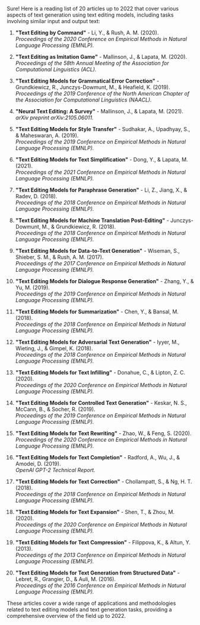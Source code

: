 Sure! Here is a reading list of 20 articles up to 2022 that cover various aspects of text generation using text editing models, including tasks involving similar input and output text:

1. **"Text Editing by Command"** - Li, Y., & Rush, A. M. (2020).  
   *Proceedings of the 2020 Conference on Empirical Methods in Natural Language Processing (EMNLP).*

2. **"Text Editing as Imitation Game"** - Mallinson, J., & Lapata, M. (2020).  
   *Proceedings of the 58th Annual Meeting of the Association for Computational Linguistics (ACL).*

3. **"Text Editing Models for Grammatical Error Correction"** - Grundkiewicz, R., Junczys-Dowmunt, M., & Heafield, K. (2019).  
   *Proceedings of the 2019 Conference of the North American Chapter of the Association for Computational Linguistics (NAACL).*

4. **"Neural Text Editing: A Survey"** - Mallinson, J., & Lapata, M. (2021).  
   *arXiv preprint arXiv:2105.06011.*

5. **"Text Editing Models for Style Transfer"** - Sudhakar, A., Upadhyay, S., & Maheswaran, A. (2019).  
   *Proceedings of the 2019 Conference on Empirical Methods in Natural Language Processing (EMNLP).*

6. **"Text Editing Models for Text Simplification"** - Dong, Y., & Lapata, M. (2021).  
   *Proceedings of the 2021 Conference on Empirical Methods in Natural Language Processing (EMNLP).*

7. **"Text Editing Models for Paraphrase Generation"** - Li, Z., Jiang, X., & Radev, D. (2018).  
   *Proceedings of the 2018 Conference on Empirical Methods in Natural Language Processing (EMNLP).*

8. **"Text Editing Models for Machine Translation Post-Editing"** - Junczys-Dowmunt, M., & Grundkiewicz, R. (2018).  
   *Proceedings of the 2018 Conference on Empirical Methods in Natural Language Processing (EMNLP).*

9. **"Text Editing Models for Data-to-Text Generation"** - Wiseman, S., Shieber, S. M., & Rush, A. M. (2017).  
   *Proceedings of the 2017 Conference on Empirical Methods in Natural Language Processing (EMNLP).*

10. **"Text Editing Models for Dialogue Response Generation"** - Zhang, Y., & Yu, M. (2019).  
    *Proceedings of the 2019 Conference on Empirical Methods in Natural Language Processing (EMNLP).*

11. **"Text Editing Models for Summarization"** - Chen, Y., & Bansal, M. (2018).  
    *Proceedings of the 2018 Conference on Empirical Methods in Natural Language Processing (EMNLP).*

12. **"Text Editing Models for Adversarial Text Generation"** - Iyyer, M., Wieting, J., & Gimpel, K. (2018).  
    *Proceedings of the 2018 Conference on Empirical Methods in Natural Language Processing (EMNLP).*

13. **"Text Editing Models for Text Infilling"** - Donahue, C., & Lipton, Z. C. (2020).  
    *Proceedings of the 2020 Conference on Empirical Methods in Natural Language Processing (EMNLP).*

14. **"Text Editing Models for Controlled Text Generation"** - Keskar, N. S., McCann, B., & Socher, R. (2019).  
    *Proceedings of the 2019 Conference on Empirical Methods in Natural Language Processing (EMNLP).*

15. **"Text Editing Models for Text Rewriting"** - Zhao, W., & Feng, S. (2020).  
    *Proceedings of the 2020 Conference on Empirical Methods in Natural Language Processing (EMNLP).*

16. **"Text Editing Models for Text Completion"** - Radford, A., Wu, J., & Amodei, D. (2019).  
    *OpenAI GPT-2 Technical Report.*

17. **"Text Editing Models for Text Correction"** - Chollampatt, S., & Ng, H. T. (2018).  
    *Proceedings of the 2018 Conference on Empirical Methods in Natural Language Processing (EMNLP).*

18. **"Text Editing Models for Text Expansion"** - Shen, T., & Zhou, M. (2020).  
    *Proceedings of the 2020 Conference on Empirical Methods in Natural Language Processing (EMNLP).*

19. **"Text Editing Models for Text Compression"** - Filippova, K., & Altun, Y. (2013).  
    *Proceedings of the 2013 Conference on Empirical Methods in Natural Language Processing (EMNLP).*

20. **"Text Editing Models for Text Generation from Structured Data"** - Lebret, R., Grangier, D., & Auli, M. (2016).  
    *Proceedings of the 2016 Conference on Empirical Methods in Natural Language Processing (EMNLP).*

These articles cover a wide range of applications and methodologies related to text editing models and text generation tasks, providing a comprehensive overview of the field up to 2022.